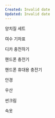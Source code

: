 ```yaml
---
Created: Invalid date
Updated: Invalid date
---
```

양치질 세트

여수 기차표

디카 충전하기

핸드폰 충전기

핸드폰 휴대용 충전기

안경

우산

썬크림

속옷